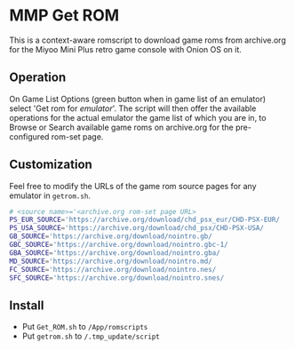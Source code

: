 # MMP Get ROM

This is a context-aware romscript to download game roms from archive.org for the Miyoo Mini Plus retro game console with Onion OS on it.


## Operation

On Game List Options (green button when in game list of an emulator) select 'Get rom for _emulator_'.
The script will then offer the available operations for the actual emulator the game list of which
you are in, to Browse or Search available game roms on archive.org for the pre-configured rom-set page.


## Customization

Feel free to modify the URLs of the game rom source pages for any emulator in `getrom.sh`.

```sh
# <source name>='<archive.org rom-set page URL>                        <rom extension on the page>'
PS_EUR_SOURCE='https://archive.org/download/chd_psx_eur/CHD-PSX-EUR/   chd'
PS_USA_SOURCE='https://archive.org/download/chd_psx/CHD-PSX-USA/       chd'
GB_SOURCE='https://archive.org/download/nointro.gb/                    7z'
GBC_SOURCE='https://archive.org/download/nointro.gbc-1/                7z'
GBA_SOURCE='https://archive.org/download/nointro.gba/                  7z'
MD_SOURCE='https://archive.org/download/nointro.md/                    7z'
FC_SOURCE='https://archive.org/download/nointro.nes/                   7z'
SFC_SOURCE='https://archive.org/download/nointro.snes/                 7z'
```

## Install

- Put `Get_ROM.sh` to `/App/romscripts`
- Put `getrom.sh` to `/.tmp_update/script`
